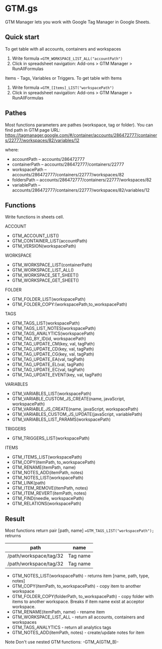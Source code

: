 # GTM.gs 
GTM Manager lets you work with Google Tag Manager in Google Sheets.

## Quick start
To get table with all accounts, containers and workspaces
1. Write formula ```=GTM_WORKSPACE_LIST_ALL("accountPath")```
2. Click in spreadsheet navigation:
Add-ons > GTM Manager > RunAllFormulas

Items - Tags, Variables or Triggers.
To get table with Items
1. Write formula ```=GTM_[Items]_LIST("workspacePath")```
2. Click in spreadsheet navigation:
Add-ons > GTM Manager > RunAllFormulas

## Pathes
Most functions parameters are pathes (workspace, tag or folder).
You can find path in GTM page URL:  
https://tagmanager.google.com/#/container/accounts/286472777/containers/22777/workspaces/82/variables/12

where:
* accountPath – accounts/286472777    
* containerPath – accounts/286472777/containers/22777
* workspacePath –  accounts/286472777/containers/22777/workspaces/82
* foldersPath –  accounts/286472777/containers/22777/workspaces/82
* variablePath – accounts/286472777/containers/22777/workspaces/82/variables/12

## Functions
Write functions in sheets cell.

ACCOUNT
* GTM_ACCOUNT_LIST()
* GTM_CONTAINER_LIST(accountPath)
* GTM_VERSION(workspacePath)

WORKSPACE
* GTM_WORKSPACE_LIST(containerPath)
* GTM_WORKSPACE_LIST_ALL()
* GTM_WORKSPACE_SET_SHEET()
* GTM_WORKSPACE_GET_SHEET()

FOLDER
* GTM_FOLDER_LIST(workspacePath)
* GTM_FOLDER_COPY:(workspacePath,to_workspacePath)

TAGS
* GTM_TAGS_LIST(workspacePath)
* GTM_TAGS_LIST_NOTES(workspacePath)
* GTM_TAGS_ANALYTICS(workspacePath)
* GTM_TAG_BY_ID(id, workspacePath)
* GTM_TAG_UPDATE_CM(key, val, tagPath)
* GTM_TAG_UPDATE_CD(key, val, tagPath)
* GTM_TAG_UPDATE_CG(key, val, tagPath)
* GTM_TAG_UPDATE_EA(val, tagPath)
* GTM_TAG_UPDATE_EL(val, tagPath)
* GTM_TAG_UPDATE_EC(val, tagPath)
* GTM_TAG_UPDATE_EVENT(key, val, tagPath)

VARIABLES
* GTM_VARIABLES_LIST(workspacePath)
* GTM_VARIABLE_CUSTOM_JS_CREATE(name, javaScript, workspacePath)
* GTM_VARIABLE_JS_CREATE(name, javaScript, workspacePath)
* GTM_VARIABLES_CUSTOM_JS_UPDATE(javaScript, variablePath)
* GTM_VARIABLES_LIST_PARAMS(workspacePath)

TRIGGERS
* GTM_TRIGGERS_LIST(workspacePath)

ITEMS
* GTM_ITEMS_LIST(workspacePath)
* GTM_COPY(itemPath, to_workspacePath)
* GTM_RENAME(itemPath, name)
* GTM_NOTES_ADD(itemPath, notes)
* GTM_NOTES_LIST(workspacePath)
* GTM_LINK(path)
* GTM_ITEM_REMOVE(itemPath, notes)
* GTM_ITEM_REVERT(itemPath, notes)
* GTM_FIND(needle, workspacePath)
* GTM_RELATIONS(workspacePath)
    
    

## Result
Most functions return pair [path, name]
```=GTM_TAGS_LIST("workspacePath");```
retrurns

| path | name |  
| --- | --- |   
| /path/workspace/tag/32 | Tag name |
| /path/workspace/tag/32 | Tag name |


*  GTM_NOTES_LIST(workspacePath) - returns item [name, path, type, notes]  
* GTM_COPY(itemPath, to_workspacePath) - copy item to another workspace
* GTM_FOLDER_COPY(folderPath, to_workspacePath) - copy folder with items to another workspace. Breaks if item name exist at acceptor workspace.
* GTM_RENAME(itemPath, name) - rename item
* GTM_WORKSPACE_LIST_ALL - return all accounts, containers and workspaces
* GTM_TAGS_ANALYTICS - return all analytics tags
* GTM_NOTES_ADD(itemPath, notes) - create/update notes for item

Note
Don't use nested GTM functions:
-GTM_A(GTM_B)-
